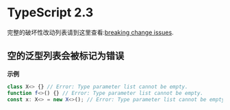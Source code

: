 # TypeScript 2.3

完整的破坏性改动列表请到这里查看:[breaking change issues](https://github.com/Microsoft/TypeScript/issues?q=is%3Aissue+milestone%3A%22TypeScript+2.3%22+label%3A%22Breaking+Change%22+is%3Aclosed).

## 空的泛型列表会被标记为错误

**示例**

```typescript
class X<> {} // Error: Type parameter list cannot be empty.
function f<>() {} // Error: Type parameter list cannot be empty.
const x: X<> = new X<>(); // Error: Type parameter list cannot be empty.
```
